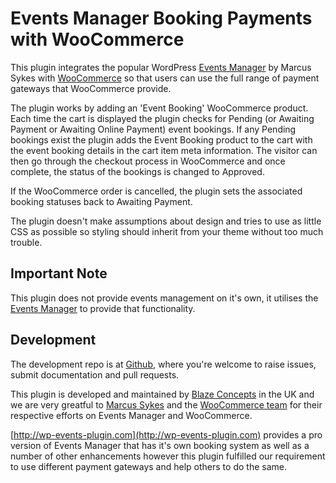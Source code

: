 # Events Manager Booking Payments with WooCommerce

This plugin integrates the popular WordPress [Events Manager](https://en-gb.wordpress.org/plugins/events-manager/) by Marcus Sykes with [WooCommerce](https://en-gb.wordpress.org/plugins/woocommerce/) so that users can use the full range of payment gateways that WooCommerce provide.

The plugin works by adding an 'Event Booking' WooCommerce product. Each time the cart is displayed the plugin checks for Pending (or Awaiting Payment or Awaiting Online Payment) event bookings. If any Pending bookings exist the plugin adds the Event Booking product to the cart with the event booking details in the cart item meta information. The visitor can then go through the checkout process in WooCommerce and once complete, the status of the bookings is changed to Approved.

If the WooCommerce order is cancelled, the plugin sets the associated booking statuses back to Awaiting Payment.

The plugin doesn't make assumptions about design and tries to use as little CSS as possible so styling should inherit from your theme without too much trouble.

## Important Note
This plugin does not provide events management on it's own, it utilises the [Events Manager](https://en-gb.wordpress.org/plugins/events-manager/) to provide that functionality.

## Development
The development repo is at [Github](https://github.com/blazeteam/events-manager-booking-payments-with-woocommerce), where you're welcome to raise issues, submit documentation and pull requests.

This plugin is developed and maintained by [Blaze Concepts](https://www.blazeconcepts.co.uk/) in the UK and we are very greatful to [Marcus Sykes](http://wp-events-plugin.com/) and the [WooCommerce team](https://woocommerce.com) for their respective efforts on Events Manager and WooCommerce.

[http://wp-events-plugin.com](http://wp-events-plugin.com) provides a pro version of Events Manager that has it's own booking system as well as a number of other enhancements however this plugin fulfilled our requirement to use different payment gateways and help others to do the same.